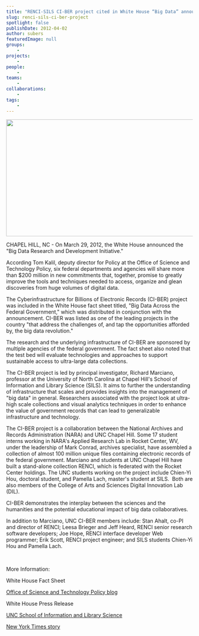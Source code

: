 ```yaml
---
title: "RENCI-SILS CI-BER project cited in White House “Big Data” announcement"
slug: renci-sils-ci-ber-project
spotlight: false
publishDate: 2012-04-02
author: subers
featuredImage: null
groups:
    - 
projects:
    - 
people:
    - 
teams: 
    - 
collaborations:
    - 
tags:
    - 
---
```

<a href="http://www.renci.org/wp-content/uploads/2012/04/big-data.jpg"><img class="size-large wp-image-12067 alignleft" title="big-data" alt="" src="http://www.renci.org/wp-content/uploads/2013/11/big-data.jpg" width="640" height="315" /></a>

CHAPEL HILL, NC - On March 29, 2012, the White House announced the "Big Data Research and Development Initiative."

<!--more-->

According Tom Kalil, deputy director for Policy at the Office of Science and Technology Policy, six federal departments and agencies will share more than $200 million in new commitments that, together, promise to greatly improve the tools and techniques needed to access, organize and glean discoveries from huge volumes of digital data.

The Cyberinfrastructure for Billions of Electronic Records (CI-BER) project was included in the White House fact sheet titled, "Big Data Across the Federal Government," which was distributed in conjunction with the announcement. CI-BER was listed as one of the leading projects in the country "that address the challenges of, and tap the opportunities afforded by, the big data revolution."

The research and the underlying infrastructure of CI-BER are sponsored by multiple agencies of the federal government. The fact sheet also noted that the test bed will evaluate technologies and approaches to support sustainable access to ultra-large data collections.

The CI-BER project is led by principal investigator, Richard Marciano, professor at the University of North Carolina at Chapel Hill's School of Information and Library Science (SILS). It aims to further the understanding of infrastructure that scales and provides insights into the management of "big data" in general. Researchers associated with the project look at ultra-high scale collections and visual analytics techniques in order to enhance the value of government records that can lead to generalizable infrastructure and technology.

The CI-BER project is a collaboration between the National Archives and Records Administration (NARA) and UNC Chapel Hill. Some 17 student interns working in NARA's Applied Research Lab in Rocket Center, WV, under the leadership of Mark Conrad, archives specialist, have assembled a collection of almost 100 million unique files containing electronic records of the federal government. Marciano and students at UNC Chapel Hill have built a stand-alone collection RENCI, which is federated with the Rocket Center holdings. The UNC students working on the project include Chien-Yi Hou, doctoral student, and Pamella Lach, master's student at SILS.  Both are also members of the College of Arts and Sciences Digital Innovation Lab (DIL).

CI-BER demonstrates the interplay between the sciences and the humanities and the potential educational impact of big data collaboratives.

In addition to Marciano, UNC CI-BER members include: Stan Ahalt, co-PI and director of RENCI; Leesa Brieger and Jeff Heard, RENCI senior research software developers; Joe Hope, RENCI interface developer Web programmer; Erik Scott, RENCI project engineer; and SILS students Chien-Yi Hou and Pamella Lach.

&nbsp;

More Information:

White House Fact Sheet

<a href="http://www.whitehouse.gov/blog/2012/03/29/big-data-big-deal">Office of Science and Technology Policy blog</a>

White House Press Release

<a href="http://sils.unc.edu/">UNC School of Information and Library Science</a>

<a href="http://www.nytimes.com/2012/03/29/technology/new-us-research-will-aim-at-flood-of-digital-data.html?_r=3">New York Times story</a>
